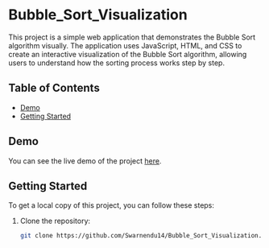 # Bubble_Sort_Visualization

This project is a simple web application that demonstrates the Bubble Sort algorithm visually. The application uses JavaScript, HTML, and CSS to create an interactive visualization of the Bubble Sort algorithm, allowing users to understand how the sorting process works step by step.

## Table of Contents

- [Demo](#demo)
- [Getting Started](#getting-started)


## Demo

You can see the live demo of the project [here](https://your-demo-url.com).

## Getting Started

To get a local copy of this project, you can follow these steps:

1. Clone the repository:
   ```bash
   git clone https://github.com/Swarnendu14/Bubble_Sort_Visualization.git
